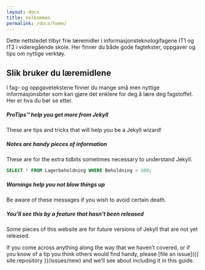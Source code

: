 ```yaml
---
layout: docs
title: Velkommen
permalink: /docs/home/
---
```


Dette nettstedet tilbyr frie læremidler i informasjonsteknologifagene IT1 og IT2 i videregående skole. Her finner du både gode fagtekster, oppgaver og tips om nyttige verktøy.

## Slik bruker du læremidlene

I fag- og oppgavetekstene finner du mange små men nyttige informasjonsbiter som kan gjøre det enklere for deg å lære deg fagstoffet. Her er hva du bør se etter.

<div class="note">
  <h5>ProTips™ help you get more from Jekyll</h5>
  <p>These are tips and tricks that will help you be a Jekyll wizard!</p>
</div>

<div class="note info">
  <h5>Notes are handy pieces of information</h5>
  <p>These are for the extra tidbits sometimes necessary to understand
     Jekyll.</p>
</div>

```SQL
SELECT * FROM Lagerbeholdning WHERE Beholdning < 100;
```

<div class="note warning">
  <h5>Warnings help you not blow things up</h5>
  <p>Be aware of these messages if you wish to avoid certain death.</p>
</div>

<div class="note unreleased">
  <h5>You'll see this by a feature that hasn't been released</h5>
  <p>Some pieces of this website are for future versions of Jekyll that
    are not yet released.</p>
</div>

If you come across anything along the way that we haven’t covered, or if you
know of a tip you think others would find handy, please [file an
issue]({{ site.repository }}/issues/new) and we’ll see about
including it in this guide.
